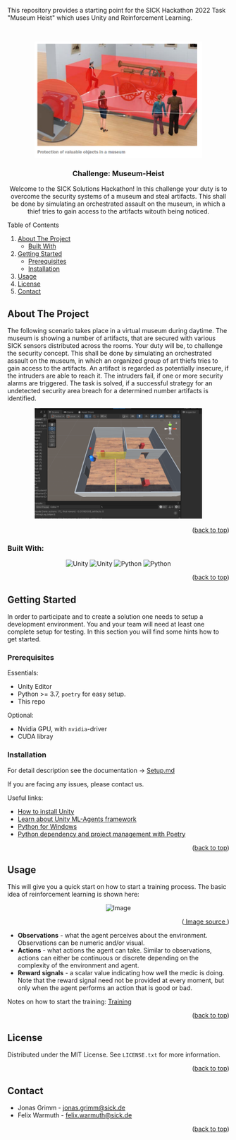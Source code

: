 This repository provides a starting point for the SICK Hackathon 2022 Task "Museum Heist" which uses Unity and Reinforcement Learning.

<a name="readme-top"></a>
<br />
<div align="center">
  <a href="https://github.com/SICKAG/SICK-Solution-Hackathon">
    <img src="./docs/images/lightbarrier.png" alt="Logo" width="380">
  </a>

<h3 align="center">Challenge: Museum-Heist</h3>

  <p align="center">
    Welcome to the SICK Solutions Hackathon! In this challenge your duty is to overcome the security systems of a museum and steal artifacts. This shall be done by simulating an orchestrated assault on the museum, in which a thief tries to gain access to the artifacts witouth being noticed.
  </p>
</div>

<!-- TABLE OF CONTENTS -->
<summary>Table of Contents</summary>
<ol>
  <li>
    <a href="#about-the-project">About The Project</a>
    <ul>
      <li><a href="#built-with">Built With</a></li>
    </ul>
  </li>
  <li>
    <a href="#getting-started">Getting Started</a>
    <ul>
      <li><a href="#prerequisites">Prerequisites</a></li>
      <li><a href="#installation">Installation</a></li>
    </ul>
  </li>
  <li><a href="#usage">Usage</a></li>
  <li><a href="#license">License</a></li>
  <li><a href="#contact">Contact</a></li>
</ol>



<!-- ABOUT THE PROJECT -->
## About The Project
The following scenario takes place in a virtual museum during daytime. The museum is showing a number of artifacts, that are secured with various SICK sensors distributed across the rooms. Your duty will be, to challenge the security concept. This shall be done by simulating an orchestrated assault on the museum, in which an organized group of art thiefs tries to gain access to the artifacts. An artifact is regarded as potentially insecure, if the intruders are able to reach it. The intruders fail, if one or more security alarms are triggered. The task is solved, if a successful strategy for an undetected security area breach for a determined number artifacts is identified.
<div align="center">
  <a href="https://github.com/SICKAG/SICK-Solution-Hackathon">
    <img src="./docs/images/UnityScreenshot0.png" alt="Logo" width="380">
  </a>
</div>

<p align="right">(<a href="#readme-top">back to top</a>)</p>



### Built With:
<p align="center">
  <img src=https://unity3d.com/profiles/unity3d/themes/unity/images/pages/branding_trademarks/unity-masterbrand-black.png alt="Unity" height="50"/>
  <img src=https://github.com/Unity-Technologies/ml-agents/raw/main/docs/images/image-banner.png alt="Unity" height="50"/>
  <img src=https://upload.wikimedia.org/wikipedia/commons/thumb/f/f8/Python_logo_and_wordmark.svg/1024px-Python_logo_and_wordmark.svg.png alt="Python" height="50"/>
  <img src=https://www.avenga.com/wp-content/uploads/2020/11/C-Sharp-1920x1080.png alt="Python" height="50"/>
</p>

<p align="right">(<a href="#readme-top">back to top</a>)</p>



<!-- GETTING STARTED -->
## Getting Started
In order to participate and to create a solution one needs to setup a development environment. You and your team will need at least one complete setup for testing. In this section you will find some hints how to get started.

### Prerequisites
Essentials:
- Unity Editor
- Python >= 3.7, `poetry` for easy setup.
- This repo

Optional:
- Nvidia GPU, with `nvidia`-driver
- CUDA libray

### Installation
For detail description see the documentation -> [Setup.md](https://gitlab.sickcn.net/Platforms/application-virtualization/thales/thales-examples/museum-heist/-/blob/main/docs/SETUP.md)

If you are facing any issues, please contact us. 

Useful links:
- [How to install Unity](https://learn.unity.com/tutorial/install-the-unity-hub-and-editor)
- [Learn about Unity ML-Agents framework](https://github.com/Unity-Technologies/ml-agents)
- [Python for Windows](https://www.python.org/downloads/windows/)
- [Python dependency and project management with Poetry](https://python-poetry.org/docs/)


<p align="right">(<a href="#readme-top">back to top</a>)</p>

<!-- USAGE EXAMPLES -->
## Usage
This will give you a quick start on how to start a training process. The basic idea of reinforcement learning is shown here:
<p align="center">
  <img src=https://www.kdnuggets.com/images/mathworks-reinforcement-learning-fig1-543.jpg alt="Image" height="200"/>
</p>
<p align="right">(<a href="source: https://www.kdnuggets.com/2019/10/mathworks-reinforcement-learning.html">
Image source
</a>)</p>

- **Observations** - what the agent perceives about the environment. Observations can be numeric and/or visual.
- **Actions** - what actions the agent can take. Similar to observations, actions can either be continuous or discrete depending on the complexity of the environment and agent.
- **Reward signals** - a scalar value indicating how well the medic is doing. Note that the reward signal need not be provided at every moment, but only when the agent performs an action that is good or bad.

Notes on how to start the training: [Training](https://gitlab.sickcn.net/Platforms/application-virtualization/thales/thales-examples/museum-heist/-/blob/main/docs/TRAINING.md)

<!-- _For more examples, please refer to the [Documentation](https://github.com/Unity-Technologies/ml-agents)_ -->

<p align="right">(<a href="#readme-top">back to top</a>)</p>


<!-- LICENSE -->
## License

Distributed under the MIT License. See `LICENSE.txt` for more information.

<p align="right">(<a href="#readme-top">back to top</a>)</p>



<!-- CONTACT -->
## Contact

- Jonas Grimm - jonas.grimm@sick.de
- Felix Warmuth - felix.warmuth@sick.de


<p align="right">(<a href="#readme-top">back to top</a>)</p>

